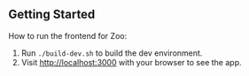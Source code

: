 ## Getting Started

How to run the frontend for Zoo:

1. Run `./build-dev.sh` to build the dev environment.
2. Visit [http://localhost:3000](http://localhost:3000) with your browser to see the app.
